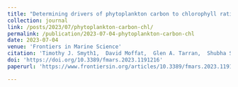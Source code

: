 ```yaml
---
title: "Determining drivers of phytoplankton carbon to chlorophyll ratio at Atlantic Basin scale"
collection: journal
link: /posts/2023/07/phytoplankton-carbon-chl/
permalink: /publication/2023-07-04-phytoplankton-carbon-chl
date: 2023-07-04
venue: 'Frontiers in Marine Science'
citation: 'Timothy J. Smyth1,  David Moffat,  Glen A. Tarran,  Shubha Sathyendranath,  François Ribalet and John Casey &quot;Determining drivers of phytoplankton carbon to chlorophyll ratio at Atlantic Basin scale.&quot; Frontiers in Marine Science. Volume 10, July 2023'
doi: 'https://doi.org/10.3389/fmars.2023.1191216'
paperurl: 'https://www.frontiersin.org/articles/10.3389/fmars.2023.1191216/'

---
```

